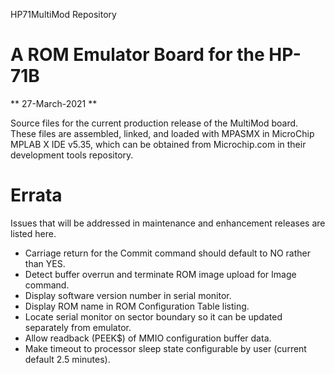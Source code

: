 HP71MultiMod Repository

# A ROM Emulator Board for the HP-71B
** 27-March-2021 **

Source files for the current production release of the MultiMod board. These files
are assembled, linked, and loaded with MPASMX in MicroChip MPLAB X IDE v5.35,
which can be obtained from Microchip.com in their development tools repository.

# Errata
Issues that will be addressed in maintenance and enhancement releases are listed here.

- Carriage return for the Commit command should default to NO rather than YES.
- Detect buffer overrun and terminate ROM image upload for Image command.
- Display software version number in serial monitor.
- Display ROM name in ROM Configuration Table listing.
- Locate serial monitor on sector boundary so it can be updated separately from emulator.
- Allow readback (PEEK$) of MMIO configuration buffer data.
- Make timeout to processor sleep state configurable by user (current default 2.5 minutes).
